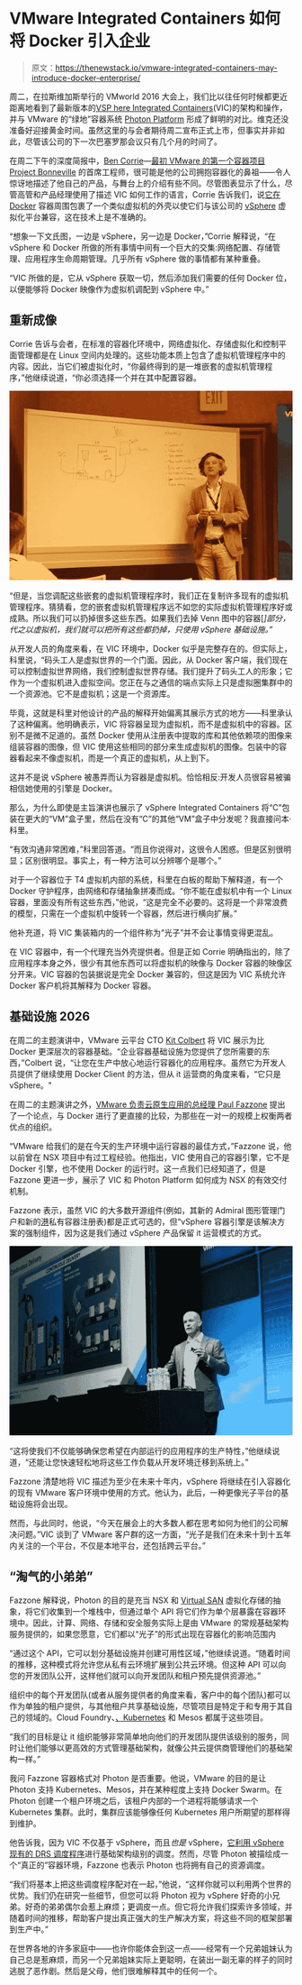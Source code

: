 # VMware Integrated Containers 如何将 Docker 引入企业

> 原文：<https://thenewstack.io/vmware-integrated-containers-may-introduce-docker-enterprise/>

周二，在拉斯维加斯举行的 VMworld 2016 大会上，我们比以往任何时候都更近距离地看到了最新版本的[VSP here Integrated Containers](https://blogs.vmware.com/vsphere/2015/10/vsphere-integrated-containers-technology-walkthrough.html)(VIC)的架构和操作，并与 VMware 的“绿地”容器系统 [Photon Platform](https://vmware.github.io/photon/) 形成了鲜明的对比。维克还没准备好迎接黄金时间。虽然这里的与会者期待周二宣布正式上市，但事实并非如此，尽管该公司的下一次巴塞罗那会议只有几个月的时间了。

在周二下午的深度简报中，[Ben Corrie](https://twitter.com/bensdoings)—[最初 VMware 的第一个容器项目 Project Bonneville](http://blogs.vmware.com/cloudnative/introducing-project-bonneville/) 的首席工程师，很可能是他的公司拥抱容器化的鼻祖——令人惊讶地描述了他自己的产品，与舞台上的介绍有些不同。尽管图表显示了什么，尽管高管和产品经理使用了描述 VIC 如何工作的语言，Corrie 告诉我们，说[它在](https://thenewstack.io/vmwares-photon-platform-and-how-it-treats-containers/) [Docker](https://www.mirantis.com/software/docker/kubernetes/) 容器周围包裹了一个类似虚拟机的外壳以使它们与该公司的 [vSphere](http://www.vmware.com/products/vsphere.html) 虚拟化平台兼容，这在技术上是不准确的。

“想象一下文氏图，一边是 vSphere，另一边是 Docker，”Corrie 解释说，“在 vSphere 和 Docker 所做的所有事情中间有一个巨大的交集:网络配置、存储管理、应用程序生命周期管理。几乎所有 vSphere 做的事情都有某种重叠。

“VIC 所做的是，它从 vSphere 获取一切，然后添加我们需要的任何 Docker 位，以便能够将 Docker 映像作为虚拟机调配到 vSphere 中。”

## 重新成像

Corrie 告诉与会者，在标准的容器化环境中，网络虚拟化、存储虚拟化和控制平面管理都是在 Linux 空间内处理的。这些功能本质上包含了虚拟机管理程序中的内容。因此，当它们被虚拟化时，“你最终得到的是一堆嵌套的虚拟机管理程序，”他继续说道，“你必须选择一个并在其中配置容器。

![160830 Ben Corrie 01](img/44e72c49a9005b705d55859c252e70fd.png)

“但是，当您调配这些嵌套的虚拟机管理程序时，我们正在复制许多现有的虚拟机管理程序。猜猜看，您的嵌套虚拟机管理程序远不如您的实际虚拟机管理程序好或成熟。所以我们可以扔掉很多这些东西。如果我们去掉 Venn 图中的容器[*]部分，代之以虚拟机，我们就可以把所有这些都扔掉，只使用 vSphere 基础设施。”*

从开发人员的角度来看，在 VIC 环境中，Docker 似乎是完整存在的。但实际上，科里说，“码头工人是虚拟世界的一个门面。因此，从 Docker 客户端，我们现在可以控制虚拟世界网络，我们控制虚拟世界存储。我们提升了码头工人的形象；它作为一个虚拟机进入虚拟空间。您正在与之通信的端点实际上只是虚拟圈集群中的一个资源池。它不是虚拟机；这是一个资源库。

毕竟，这就是科里对他设计的产品的解释开始偏离其展示方式的地方——科里承认了这种偏离。他明确表示，VIC 将容器呈现为虚拟机，而不是虚拟机中的容器。区别不是微不足道的。虽然 Docker 使用从注册表中提取的库和其他依赖项的图像来组装容器的图像，但 VIC 使用这些相同的部分来生成虚拟机的图像。包装中的容器看起来不像虚拟机，而是一个真正的虚拟机，从上到下。

这并不是说 vSphere 被愚弄而认为容器是虚拟机。恰恰相反:开发人员很容易被骗相信她使用的引擎是 Docker。

那么，为什么即使是主旨演讲也展示了 vSphere Integrated Containers 将“C”包装在更大的“VM”盒子里，然后在没有“C”的其他“VM”盒子中分发呢？我直接问本·科里。

“有效沟通非常困难，”科里回答道。“而且你说得对，这很令人困惑。但是区别很明显；区别很明显。事实上，有一种方法可以分辨哪个是哪个。”

对于一个容器位于 T4 虚拟机内部的系统，科里在白板的帮助下解释道，有一个 Docker 守护程序，由网络和存储抽象拼凑而成。“你不能在虚拟机中有一个 Linux 容器，里面没有所有这些东西，”他说，“这是完全不必要的。这将是一个非常浪费的模型，只需在一个虚拟机中旋转一个容器，然后进行横向扩展。”

他补充道，将 VIC 集装箱内的一个组件称为“光子”并不会让事情变得更混乱。

在 VIC 容器中，有一个代理充当外壳提供者。但是正如 Corrie 明确指出的，除了应用程序本身之外，很少有其他东西可以将虚拟机的映像与 Docker 容器的映像区分开来。VIC 容器的包装据说是完全 Docker 兼容的，但这是因为 VIC 系统允许 Docker 客户机将其解释为 Docker 容器。

## 基础设施 2026

在周二的主题演讲中，VMware 云平台 CTO [Kit Colbert](https://twitter.com/kitcolbert) 将 VIC 展示为比 Docker 更深层次的容器基础。“企业容器基础设施为您提供了您所需要的东西，”Colbert 说，“让您在生产中放心地运行容器化的应用程序。虽然它为开发人员提供了继续使用 Docker Client 的方法，但从 it 运营商的角度来看，“它只是 vSphere。"

在周二的主题演讲之外，[VMware 负责云原生应用的总经理 Paul Fazzone](https://twitter.com/pfazzone) 提出了一个论点，与 Docker 进行了更直接的比较，为那些在一对一的规模上权衡两者优点的组织。

“VMware 给我们的是在今天的生产环境中运行容器的最佳方式，”Fazzone 说，他以前曾在 NSX 项目中有过工程经验。他指出，VIC 使用自己的容器引擎，它不是 Docker 引擎，也不使用 Docker 的运行时。这一点我们已经知道了，但是 Fazzone 更进一步，展示了 VIC 和 Photon Platform 如何成为 NSX 的有效交付机制。

Fazzone 表示，虽然 VIC 的大多数开源组件(例如，其新的 Admiral 图形管理门户和新的[港](https://github.com/vmware/harbor)私有容器注册表)都是正式可选的，但“vSphere 容器引擎是该解决方案的强制组件，因为这是我们通过 vSphere 产品保留 it 运营模式的方式。

![160830 Paul Fazzone 01](img/9badba5fb59732ce80fdfe3a13b7e5f4.png)

“这将使我们不仅能够确保您希望在内部运行的应用程序的生产特性，”他继续说道，“还能让您快速轻松地将这些工作负载从开发环境迁移到系统上。”

Fazzone 清楚地将 VIC 描述为至少在未来十年内，vSphere 将继续在引入容器化的现有 VMware 客户环境中使用的方式。他认为，此后，一种更像光子平台的基础设施将会出现。

然而，与此同时，他说，“今天在展会上的大多数人都在思考如何为他们的公司解决问题。”VIC 谈到了 VMware 客户群的这一方面，“光子是我们在未来十到十五年内关注的一个平台，不仅是本地平台，还包括跨云平台。”

## “淘气的小弟弟”

Fazzone 解释说，Photon 的目的是充当 NSX 和 [Virtual SAN](http://www.vmware.com/products/virtual-san.html) 虚拟化存储的抽象，将它们收集到一个堆栈中，但通过单个 API 将它们作为单个层暴露在容器环境中。因此，计算、网络、存储和安全服务实际上是由 VMware 的常规基础架构服务提供的，如果您愿意，它们都以“光子”的形式出现在容器化的影响范围内

“通过这个 API，它可以划分基础设施并创建可用性区域，”他继续说道。“随着时间的推移，这种模式将允许您从私有云环境扩展到公共云环境。但这种 API 可以向您的开发团队公开，这样他们就可以向开发团队和租户预先提供资源池。”

组织中的每个开发团队(或者从服务提供者的角度来看，客户中的每个团队)都可以作为单独的租户提供，与其他租户共享基础设施，尽管项目是特定于和专用于其自己的领域的。Cloud Foundry、[、Kubernetes](/category/kubernetes/) 和 Mesos 都属于这些项目。

“我们的目标是让 it 组织能够非常简单地向他们的开发团队提供该级别的服务，同时让他们能够以更高效的方式管理基础架构，就像公共云提供商管理他们的基础架构一样。”

我问 Fazzone 容器格式对 Photon 是否重要。他说，VMware 的目的是让 Photon 支持 Kubernetes、Mesos，并在某种程度上支持 Docker Swarm。在 Photon 创建一个租户环境之后，该租户内部的一个进程将能够请求一个 Kubernetes 集群。此时，集群应该能够像任何 Kubernetes 用户所期望的那样得到维护。

他告诉我，因为 VIC 不仅基于 vSphere，而且*也是* vSphere，[它利用 vSphere 现有的 DRS 调度程序](https://pubs.vmware.com/vsphere-51/index.jsp?topic=%2Fcom.vmware.vsphere.resmgmt.doc%2FGUID-64267EC6-7617-4608-8070-2707C69BCA1D.html)进行基础架构级别的调度。然而，尽管 Photon 被描绘成一个“真正的”容器环境，Fazzone 也表示 Photon 也将拥有自己的资源调度。

“我们将基本上把这些调度程序配对在一起，”他说，“这样你就可以利用两个世界的优势。我们仍在研究一些细节，但您可以将 Photon 视为 vSphere 好奇的小兄弟。好奇的弟弟偶尔会惹上麻烦；更调皮一点。但它将允许我们探索许多领域，并随着时间的推移，帮助客户提出真正强大的生产解决方案，将这些不同的框架部署到生产中。”

在世界各地的许多家庭中——也许你能体会到这一点——经常有一个兄弟姐妹认为自己总是惹麻烦，而另一个兄弟姐妹实际上更聪明，在装出一副无辜的样子的同时逃脱了恶作剧。然后是父母，他们很难解释其中的任何一个。

<svg xmlns:xlink="http://www.w3.org/1999/xlink" viewBox="0 0 68 31" version="1.1"><title>Group</title> <desc>Created with Sketch.</desc></svg>